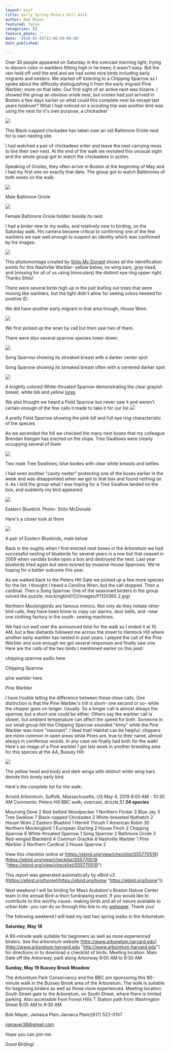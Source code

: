 ```yaml
---
layout: post
title: Early Spring Peters Hill Walk
author: Bob Mayer
featured: false
categories: []
feature_photo: ''
date: '2019-05-05T12:00:00-00:00'
date_published: 

---
```

Over 30 people appeared on Saturday in the overcast morning light, trying to discern color in warblers flitting high in he trees; it wasn't easy.  But the rain held off until the end and we had some nice birds including early migrants and nesters.  We started off listening to a Chipping Sparrow as I spoke about the difficulty distinguishing it from the early migrant Pine Warbler; more on that later.  Our first sight of an active nest was bizarre.  I showed the group an obvious oriole nest, but orioles had just arrived in Boston a few days earlier so what could this complete nest be except last years holdover?  What I had noticed on a scouting trip was another bird was using the nest for it's own purpose, a chickadee!

![](/images/P1070547.jpg)

This Black-capped chickadee has taken over an old Baltimore Oriole nest for is own nesting site.

I had watched a pair of chickadees enter and leave the nest carrying moss to line their own nest. At the end of the walk we revisited this unusual sight and the whole group got to watch the chickadees in action.

Speaking of Orioles, they often arrive in Boston at the beginning of May and I had my first one on exactly that date.  The group got to watch Baltimores of both sexes on the walk:

![](/images/P1010897.jpg)

Male Baltimore Oriole

![](/images/P1000867.jpg)

Female Baltimore Oriole hidden beside its nest

I had a birder new to my walks, and relatively new to birding, on the Saturday walk. His camera became critical to confirming one of the few warblers we saw well enough to suspect an identity which was confirmed by his images:

![](/images/NashvilleWarblerByShilo.jpg)

This photomontage created by [Shilo Mc Donald](https://ebird.org/profile/MTI2NjMzOQ/US-MA-025) shows all the identification points for this Nashville Warbler- yellow below, no wing bars, gray head, and (missing for all of us using binoculars) the distinct eye ring upper right.  Thanks Shilo!

There were several birds high up in the just leafing out trees that were moving like warblers, but the light didn't allow for seeing colors needed for positive ID.

We did have another early migrant in that area though, House Wren

![](/images/P1100267_1-2.jpg)

We first picked up the wren by call but then saw two of them.

There were also several sparrow species lower down:

![](/images/P1280094-1.jpg)

Song Sparrow showing its streaked breast with a darker center spot

Song Sparrow showing its streaked breast often with a centered darker spot

![](/images/P1110338.jpg)

A brightly colored White-throated Sparrow demonstrating the clear grayish breast, white bib and yellow [lores](https://en.wikipedia.org/wiki/Lore_(anatomy))

We also thought we heard a Field Sparrow but never saw it and weren't certain enough of the few calls it made to take it for our list.![](/images/P1040846.jpg)

A pretty Field Sparrow showing the pink bill and full eye ring characteristic of the species

As we ascended the hill we checked the many nest boxes that my colleague Brendan Keegan has erected on the slope.  Tree Swallows were clearly occupying several of them

![](/images/P1150869.jpg)

Two male Tree Swallows; blue bodies with clear white breasts and bellies

I had seen another "cavity nester" protecting one of the boxes earlier in the week and was disappointed when we got to that box and found nothing on it.  As I told the group what I was hoping for a Tree Swallow landed on the box, and suddenly my bird appeared:

![](/images/EasternBluebirdByShilo.jpg)

Eastern Bluebird.  Photo- Shilo McDonald

Here's a closer look at them

![](/images/P1140207.jpg)

A pair of Eastern Bluebirds, male below

Back in the oughts when I first erected nest boxes in the Arboretum we had successful nesting of bluebirds for several years in a row but that ceased in 2009 when vandals broke open a box and destroyed the nest. Last year bluebirds tried again but were evicted by invasive House Sparrows. We're hoping for a better outcome this year.

As we walked back to the Peters Hill Gate we picked up a few more species for the list.  I thought I heard a Carolina Wren, but the call stopped. Then a cardinal.  Then a Song Sparrow.  One of the seasoned birders in the group solved the puzzle; mockingbird!![](/images/P1120365 2.jpg)

Northern Mockingbirds are famous mimics.  Not only do they imitate other bird calls, they have been know to copy car alarms, door bells, and  -near one clothing factory in the south- sewing machines.

We had run well over the announced time for the walk so I ended it at 10 AM, but a few diehards followed me across the street to Hemlock Hill where another early warbler has nested in past years. I played the call of the Pine Warbler and sure enough we got several responses and finally saw one.  Here are the calls of the two birds I mentioned earlier on this post:

chipping sparrow audio here

Chipping Sparrow

pine warbler here

Pine Warbler

I have trouble telling the difference between these close calls.  One distinction is that the Pine Warbler's trill is short- one second or so- while the chipper goes on longer. Usually.  So a longer call is almost always the sparrow, but a short one could be either.  Others say the warbler call is slower, but ambient temperature can affect the speed for both.  Someone in our small group felt the Chipping Sparrow sounded "tinny" while the Pine Warbler was more "resonant".  I liked that!  Habitat can be helpful; chippers are more common in open areas while Pines are, true to their name, almost always in coniferous woods.  In any case we finally had both for the walk!  Here's an image of a Pine warbler I got last week in another breeding area for this species at the AA, Bussey Hill:

![](/images/P1070366.jpg)

The yellow head and body and dark wings with distinct white wing bars denote this lovely early bird.

Here's the complete list for the walk:

Arnold Arboretum, Suffolk, Massachusetts, US
May 4, 2019 8:00 AM - 10:30 AM
Comments: Peters Hill BBC walk; overcast, drizzle,51
**24 species**

Mourning Dove 2
Red-bellied Woodpecker 1
Northern Flicker 3
Blue Jay 3
Tree Swallow 7
Black-capped Chickadee 2
White-breasted Nuthatch 2
House Wren 2
Eastern Bluebird 1
Hermit Thrush 1
American Robin 30
Northern Mockingbird 1
European Starling 2
House Finch 2
Chipping Sparrow 6
White-throated Sparrow 1
Song Sparrow 2
Baltimore Oriole 3
Red-winged Blackbird 4
Common Grackle 8
Nashville Warbler 1
Pine Warbler 2
Northern Cardinal 2
House Sparrow 2

View this checklist online at [https://ebird.org/view/checklist/S55770519](https://ebird.org/view/checklist/S55770519 "https://ebird.org/view/checklist/S55770519")

This report was generated automatically by eBird v3 ([https://ebird.org/home](https://ebird.org/home "https://ebird.org/home"))

Next weekend I will be birding for Mass Audubon's Boston Nature Center team in the annual Bird-a-thon fundraising event.  If you would like to contribute to this worthy cause- making birds and all of nature available to urban kids-  you can do so through this link to my [webpage](https://tinyurl.com/y67rsjk6). Thank you!

The following weekend I will lead my last two spring walks in the Arboretum:

**Saturday, May 18**

A 90-minute walk suitable for beginners as well as more experienced birders. See the arboretum website [http://www.arboretum.harvard.edu](http://www.arboretum.harvard.edu "http://www.arboretum.harvard.edu") for directions or to download a checklist of birds. Meeting location: Main Gate off the Arborway, park along Arborway 8:00 AM to 9:30 AM

**Sunday, May 19  Bussey Brook Meadow**

The Arboretum Park Conservancy and the BBC are sponsoring this 90-minute walk in the Bussey Brook area of the Arboretum. The walk is suitable for beginning birders as well as those more experienced. Meeting location: South Street gate to the Arboretum, on South Street, where there is limited parking. Also accessible from Forest Hills T Station path from Washington Street 8:00 AM to 9:30 AM

Bob Mayer, Jamaica Plain Jamaica Plain((617) 522-0157

[rgmayer38@gmail.com](mailto:rgmayer@comcast.net)

Hope you can join me.

Good Birding!